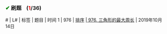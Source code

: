 
### <font color="green">✔</font> 刷题&nbsp;&nbsp;&nbsp;&nbsp;(<font color="red">1</font>/36)

\# | L# | 标签 | 题目 | 时间
1 | 976 |  <a href="https://github.com/xdxTao/LeetCode/tree/master/题解(titleSolution)/排序(Sort)">排序</a>  |<a href="https://github.com/xdxTao/LeetCode/blob/master/题解(titleSolution)/排序(Sort)/976. 三角形的最大周长.md"> 976. 三角形的最大周长</a> | 2019年10月14日